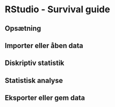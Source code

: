 # RStudio - Survival guide
## Opsætning

## Importer eller åben data



## Diskriptiv statistik



## Statistisk analyse


## Eksporter eller gem data

